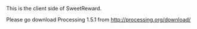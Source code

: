 This is the client side of SweetReward.

Please go download Processing 1.5.1 from http://processing.org/download/
